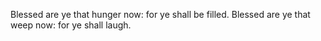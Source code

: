 Blessed are ye that hunger now: for ye shall be filled. Blessed are ye that weep now: for ye shall laugh.
